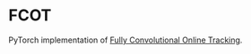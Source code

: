 # FCOT
PyTorch implementation of [Fully Convolutional Online Tracking](https://arxiv.org/abs/2004.07109).
